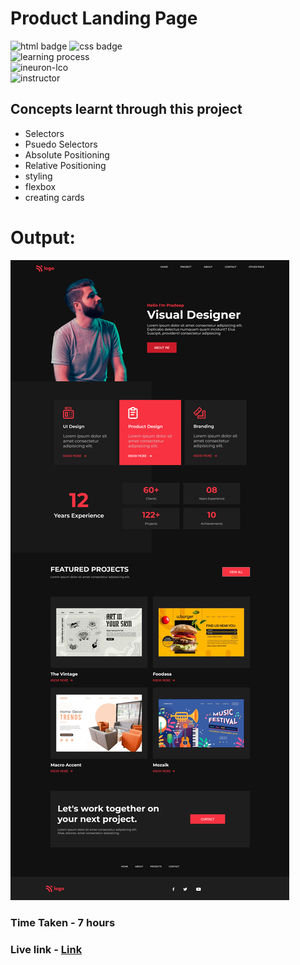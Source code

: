 # Product Landing Page
![html badge](https://img.shields.io/badge/Html-tomato) ![css badge](https://img.shields.io/badge/CSS-blue
)  
![learning process](https://img.shields.io/badge/Project%20Based%20Learning-darkviolet
)  
![ineuron-lco](https://img.shields.io/badge/iNeuron-lco-green
)  
![instructor](https://img.shields.io/badge/Hitesh_Choudary-Full%20Stack%20Javascript%20Course-orange
)


## Concepts learnt through this project
- Selectors
- Psuedo Selectors
- Absolute Positioning
- Relative Positioning
- styling 
- flexbox
- creating cards
# Output:
![output img](./screenshot/image.png)  

### Time Taken - 7 hours
### Live link -  [Link](https://product-landing-page-ruddy-six.vercel.app/)